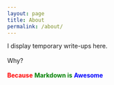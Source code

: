 ```yaml
---
layout: page
title: About
permalink: /about/
---
```


I display temporary write-ups here.<br>
<br>
Why?<br>
<br>
<font color = "red">**Because**</font> <font color = "green">**Markdown is**</font> <font color = "blue">**Awesome**</font><br>
